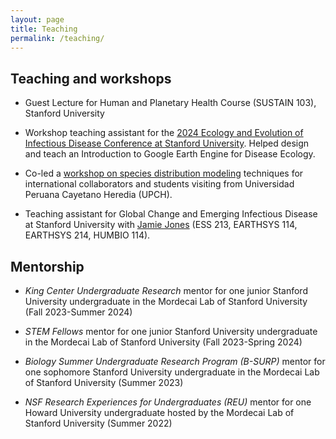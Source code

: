 ```yaml
---
layout: page
title: Teaching 
permalink: /teaching/
---
```


## Teaching and workshops
* Guest Lecture for Human and Planetary Health Course (SUSTAIN 103), Stanford University

* Workshop teaching assistant for the [2024 Ecology and Evolution of Infectious Disease Conference at Stanford University](https://web.cvent.com/event/b9c7e658-1431-4030-bc0d-e4aa93816616/websitePage:bbd6bd7d-9fe0-4cec-9aea-f8c0d9ecc779?locale=en). Helped design and teach an Introduction to Google Earth Engine for Disease Ecology.
  
* Co-led a [workshop on species distribution modeling](https://github.com/ckglidden/UPCH-species-distribution-tutorial) techniques for international collaborators and students visiting from Universidad Peruana Cayetano Heredia (UPCH).
  
* Teaching assistant for Global Change and Emerging Infectious Disease at Stanford University with [Jamie Jones](https://heeh.stanford.edu/) (ESS 213, EARTHSYS 114, EARTHSYS 214, HUMBIO 114).

## Mentorship

* *King Center Undergraduate Research* mentor for one junior Stanford University undergraduate in the Mordecai Lab of Stanford University (Fall 2023-Summer 2024)
  
* *STEM Fellows* mentor for one junior Stanford University undergraduate in the Mordecai Lab of Stanford University (Fall 2023-Spring 2024)
  
* *Biology Summer Undergraduate Research Program (B-SURP)* mentor for one sophomore Stanford University undergraduate in the Mordecai Lab of Stanford University (Summer 2023)
  
* *NSF Research Experiences for Undergraduates (REU)* mentor for one Howard University undergraduate hosted by the Mordecai Lab of Stanford University (Summer 2022)
